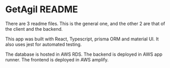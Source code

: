 # GetAgil README

There are 3 readme files. This is the general one, and the other 2 are that of the client and the backend.

This app was built with React, Typescript, prisma ORM and material UI. It also uses jest for automated testing.

The database is hosted in AWS RDS.
The backend is deployed in AWS app runner.
The frontend is deployed in AWS amplify.
